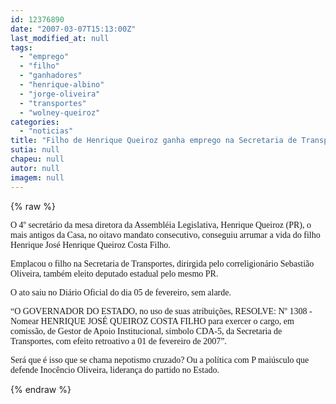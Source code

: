 ```yaml
---
id: 12376890
date: "2007-03-07T15:13:00Z"
last_modified_at: null
tags:
  - "emprego"
  - "filho"
  - "ganhadores"
  - "henrique-albino"
  - "jorge-oliveira"
  - "transportes"
  - "wolney-queiroz"
categories:
  - "noticias"
title: "Filho de Henrique Queiroz ganha emprego na Secretaria de Transportes, do aliado Sebasti\u00e3o Oliveira"
sutia: null
chapeu: null
autor: null
imagem: null
---
```

{% raw %}
<p><P><FONT face=Verdana>O 4º secretário da mesa diretora da Assembléia Legislativa, Henrique Queiroz (PR), o mais antigos da Casa, no oitavo mandato consecutivo, conseguiu arrumar a vida do filho Henrique José Henrique Queiroz Costa Filho.</FONT></P></p>
<p><P><FONT face=Verdana>Emplacou o filho na Secretaria de Transportes, dirirgida pelo correligionário Sebastião Oliveira, também eleito deputado estadual pelo mesmo PR.</FONT></P></p>
<p><P><FONT face=Verdana>O ato saiu no Diário Oficial do dia 05 de fevereiro, sem alarde.</FONT></P></p>
<p><P><FONT face=Verdana>“O GOVERNADOR DO ESTADO, no uso de suas atribuições, RESOLVE: Nº 1308 - Nomear HENRIQUE JOSÉ QUEIROZ COSTA FILHO para exercer o cargo, em comissão, de Gestor de Apoio Institucional, símbolo CDA-5, da Secretaria de Transportes, com efeito retroativo a 01 de fevereiro de 2007”.</FONT></P></p>
<p><P><FONT face=Verdana>Será que é isso que se chama nepotismo cruzado? Ou a política com P maiúsculo que defende Inocêncio Oliveira, liderança do partido no Estado.</FONT></P> </p>
{% endraw %}